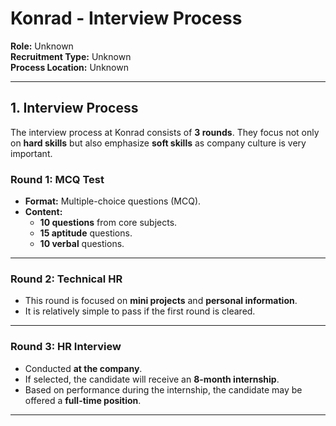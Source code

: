 # Konrad - Interview Process

**Role:** Unknown  
**Recruitment Type:** Unknown  
**Process Location:** Unknown  

---

## 1. Interview Process

The interview process at Konrad consists of **3 rounds**. They focus not only on **hard skills** but also emphasize **soft skills** as company culture is very important.

### Round 1: MCQ Test

- **Format:** Multiple-choice questions (MCQ).
- **Content:**
  - **10 questions** from core subjects.
  - **15 aptitude** questions.
  - **10 verbal** questions.

---

### Round 2: Technical HR

- This round is focused on **mini projects** and **personal information**.
- It is relatively simple to pass if the first round is cleared.

---

### Round 3: HR Interview

- Conducted **at the company**.
- If selected, the candidate will receive an **8-month internship**.
- Based on performance during the internship, the candidate may be offered a **full-time position**.

---
